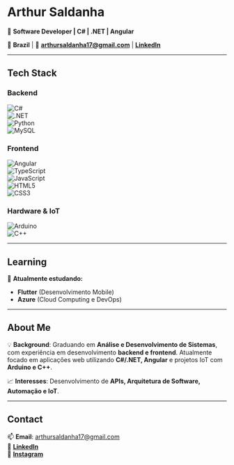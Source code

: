 # **Arthur Saldanha**  

🎯 **Software Developer | C# | .NET | Angular**  

📍 **Brazil** | 📧 **arthursaldanha17@gmail.com** | [**LinkedIn**](https://linkedin.com/in/arthur-saldanha-69b944179)

---

## **Tech Stack**  

### **Backend**  
![C#](https://img.shields.io/badge/C%23-239120?style=for-the-badge&logo=c-sharp&logoColor=white)  
![.NET](https://img.shields.io/badge/.NET-512BD4?style=for-the-badge&logo=dotnet&logoColor=white)  
![Python](https://img.shields.io/badge/Python-3776AB?style=for-the-badge&logo=python&logoColor=white)  
![MySQL](https://img.shields.io/badge/MySQL-4479A1?style=for-the-badge&logo=mysql&logoColor=white)  

### **Frontend**  
![Angular](https://img.shields.io/badge/Angular-DD0031?style=for-the-badge&logo=angular&logoColor=white)  
![TypeScript](https://img.shields.io/badge/TypeScript-007ACC?style=for-the-badge&logo=typescript&logoColor=white)  
![JavaScript](https://img.shields.io/badge/JavaScript-F7DF1E?style=for-the-badge&logo=javascript&logoColor=black)  
![HTML5](https://img.shields.io/badge/HTML5-E34F26?style=for-the-badge&logo=html5&logoColor=white)  
![CSS3](https://img.shields.io/badge/CSS3-1572B6?style=for-the-badge&logo=css3&logoColor=white)  

### **Hardware & IoT**  
![Arduino](https://img.shields.io/badge/Arduino-00979D?style=for-the-badge&logo=arduino&logoColor=white)  
![C++](https://img.shields.io/badge/C%2B%2B-00599C?style=for-the-badge&logo=c%2B%2B&logoColor=white)  

---

## **Learning**  

🎯 **Atualmente estudando:**  
- **Flutter** (Desenvolvimento Mobile)  
- **Azure** (Cloud Computing e DevOps)  

---

## **About Me**  

💡 **Background**: Graduando em **Análise e Desenvolvimento de Sistemas**, com experiência em desenvolvimento **backend e frontend**. Atualmente focado em aplicações web utilizando **C#/.NET, Angular** e projetos IoT com **Arduino e C++**.  

📈 **Interesses**: Desenvolvimento de **APIs, Arquitetura de Software, Automação e IoT**.  

---

## **Contact**  

📫 **Email**: arthursaldanha17@gmail.com  
🔗 [**LinkedIn**](https://linkedin.com/in/arthur-saldanha-69b944179)  
📸 [**Instagram**](https://www.instagram.com/saldanharthur_)  
